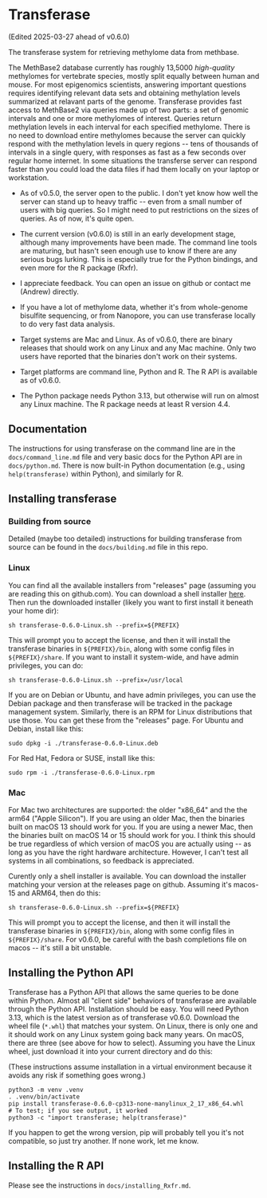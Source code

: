 # Transferase

(Edited 2025-03-27 ahead of v0.6.0)

The transferase system for retrieving methylome data from methbase.

The MethBase2 database currently has roughly 13,5000 *high-quality* methylomes
for vertebrate species, mostly split equally between human and mouse. For most
epigenomics scientists, answering important questions requires identifying
relevant data sets and obtaining methylation levels summarized at relavant
parts of the genome.  Transferase provides fast access to MethBase2 via
queries made up of two parts: a set of genomic intervals and one or more
methylomes of interest. Queries return methylation levels in each interval for
each specified methylome. There is no need to download entire methylomes
because the server can quickly respond with the methylation levels in query
regions -- tens of thousands of intervals in a single query, with responses as
fast as a few seconds over regular home internet.  In some situations the
transferse server can respond faster than you could load the data files if had
them locally on your laptop or workstation.

- As of v0.5.0, the server open to the public. I don't yet know how well the
  server can stand up to heavy traffic -- even from a small number of users
  with big queries. So I might need to put restrictions on the sizes of
  queries. As of now, it's quite open.

- The current version (v0.6.0) is still in an early development stage,
  although many improvements have been made. The command line tools are
  maturing, but hasn't seen enough use to know if there are any serious bugs
  lurking. This is especially true for the Python bindings, and even more for
  the R package (Rxfr).

- I appreciate feedback. You can open an issue on github or contact me
  (Andrew) directly.

- If you have a lot of methylome data, whether it's from whole-genome
  bisulfite sequencing, or from Nanopore, you can use transferase locally to
  do very fast data analysis.

- Target systems are Mac and Linux. As of v0.6.0, there are binary releases
  that should work on any Linux and any Mac machine. Only two users have
  reported that the binaries don't work on their systems.

- Target platforms are command line, Python and R. The R API is available as
  of v0.6.0.

- The Python package needs Python 3.13, but otherwise will run on almost any
  Linux machine. The R package needs at least R version 4.4.

## Documentation

The instructions for using transferase on the command line are in the
`docs/command_line.md` file and very basic docs for the Python API are in
`docs/python.md`. There is now built-in Python documentation (e.g., using
`help(transferase)` within Python), and similarly for R.

## Installing transferase

### Building from source

Detailed (maybe too detailed) instructions for building transferase from
source can be found in the `docs/building.md` file in this repo.

### Linux

You can find all the available installers from "releases" page (assuming you
are reading this on github.com).  You can download a shell installer
[here](https://github.com/andrewdavidsmith/transferase/releases/download/v0.6.0/transferase-0.6.0-Linux.sh).
Then run the downloaded installer (likely you want to first install it beneath
your home dir):

```console
sh transferase-0.6.0-Linux.sh --prefix=${PREFIX}
```

This will prompt you to accept the license, and then it will install the
transferase binaries in `${PREFIX}/bin`, along with some config files in
`${PREFIX}/share`. If you want to install it system-wide, and have admin
privileges, you can do:

```console
sh transferase-0.6.0-Linux.sh --prefix=/usr/local
```

If you are on Debian or Ubuntu, and have admin privileges, you can use the
Debian package and then transferase will be tracked in the package management
system. Similarly, there is an RPM for Linux distributions that use those. You
can get these from the "releases" page. For Ubuntu and Debian, install like
this:

```console
sudo dpkg -i ./transferase-0.6.0-Linux.deb
```

For Red Hat, Fedora or SUSE, install like this:

```console
sudo rpm -i ./transferase-0.6.0-Linux.rpm
```

### Mac

For Mac two architectures are supported: the older "x86_64" and the the arm64
("Apple Silicon"). If you are using an older Mac, then the binaries built on
macOS 13 should work for you. If you are using a newer Mac, then the binaries
built on macOS 14 or 15 should work for you. I think this should be true
regardless of which version of macOS you are actually using -- as long as you
have the right hardware architecture. However, I can't test all systems in all
combinations, so feedback is appreciated.

Curently only a shell installer is available. You can download the installer
matching your version at the releases page on github. Assuming it's macos-15
and ARM64, then do this:

```console
sh transferase-0.6.0-Linux.sh --prefix=${PREFIX}
```

This will prompt you to accept the license, and then it will install the
transferase binaries in `${PREFIX}/bin`, along with some config files in
`${PREFIX}/share`. For v0.6.0, be careful with the bash completions file on
macos -- it's still a bit unstable.

## Installing the Python API

Transferase has a Python API that allows the same queries to be done within
Python. Almost all "client side" behaviors of transferase are available
through the Python API. Installation should be easy. You will need Python
3.13, which is the latest version as of transferase v0.6.0. Download the wheel
file (`*.whl`) that matches your system.  On Linux, there is only one and it
should work on any Linux system going back many years. On macOS, there are
three (see above for how to select). Assuming you have the Linux wheel, just
download it into your current directory and do this:

(These instructions assume installation in a virtual environment because it
avoids any risk if something goes wrong.)

```
python3 -m venv .venv
. .venv/bin/activate
pip install transferase-0.6.0-cp313-none-manylinux_2_17_x86_64.whl
# To test; if you see output, it worked
python3 -c "import transferase; help(transferase)"
```

If you happen to get the wrong version, pip will probably tell you it's not
compatible, so just try another. If none work, let me know.

## Installing the R API

Please see the instructions in `docs/installing_Rxfr.md`.
